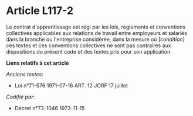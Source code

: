 # Article L117-2

Le contrat d'apprentissage est régi par les lois, règlements et conventions collectives applicables aux relations de travail
entre employeurs et salariés dans la branche ou l'entreprise considérée, dans la mesure où [*condition*] ces textes et ces
conventions collectives ne sont pas contraires aux dispositions du présent code et des textes pris pour son application.

**Liens relatifs à cet article**

_Anciens textes_:

  - Loi n°71-576 1971-07-16 ART. 12 JORF 17 juillet

_Codifié par_:

  - Décret n°73-1046 1973-11-15

